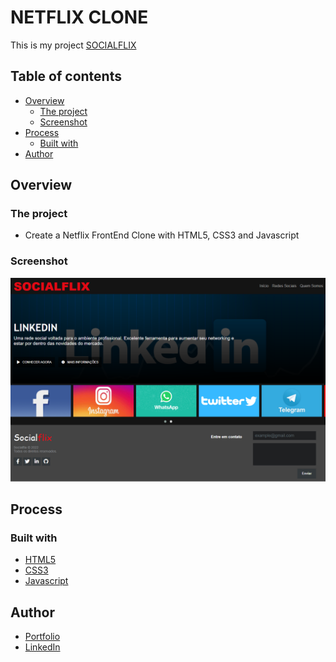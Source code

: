 # NETFLIX CLONE

This is my project [SOCIALFLIX](https://socialflix.netlify.app)

## Table of contents

- [Overview](#overview)
  - [The project](#the-project)
  - [Screenshot](#screenshot)
- [Process](#Process)
  - [Built with](#built-with)
- [Author](#author)

## Overview

### The project

- Create a Netflix FrontEnd Clone with HTML5, CSS3 and Javascript

### Screenshot

![Project](./src/img/project.png)

## Process

### Built with

- [HTML5](https://www.w3schools.com/html/)
- [CSS3](https://developer.mozilla.org/pt-BR/docs/Web/CSS)
- [Javascript](https://www.javascript.com)

## Author

- [Portfolio](https://ruanheleno.github.io)
- [LinkedIn](https://www.linkedin.com/in/ruanheleno/)